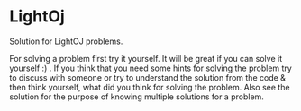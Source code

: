# LightOj
Solution for LightOJ problems.

For solving a problem first try it yourself. It will be great if you can solve it yourself :) . 
If you think that you need some hints for solving the problem try to discuss with someone or 
try to understand the solution from the code & then think yourself, what did you think for 
solving the problem. Also see the solution for the purpose of knowing multiple solutions 
for a problem.
